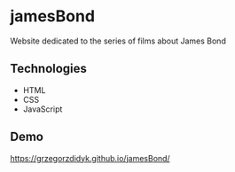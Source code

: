 # jamesBond
Website dedicated to the series of films about James Bond 
## Technologies
- HTML
- CSS
- JavaScript
## Demo
https://grzegorzdidyk.github.io/jamesBond/
